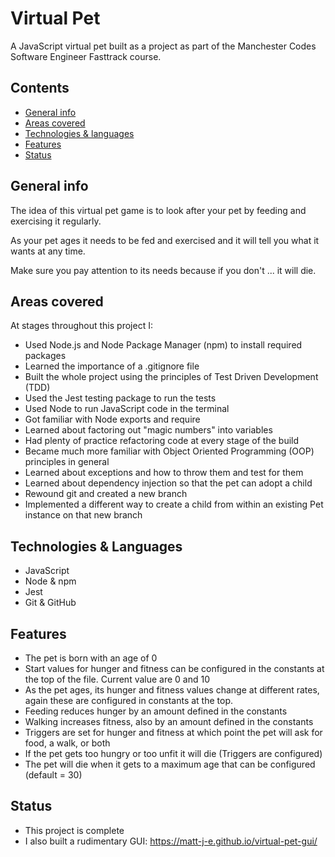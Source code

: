 # Virtual Pet

A JavaScript virtual pet built as a project as part of the Manchester Codes Software Engineer Fasttrack course.


## Contents
* [General info](#general-info)
* [Areas covered](#areas-covered)
* [Technologies & languages](#technologies-languages)
* [Features](#features)
* [Status](#status)

## General info

The idea of this virtual pet game is to look after your pet by feeding and exercising it regularly.

As your pet ages it needs to be fed and exercised and it will tell you what it wants at any time.

Make sure you pay attention to its needs because if you don't ... it will die.


## Areas covered

At stages throughout this project I:

* Used Node.js and Node Package Manager (npm) to install required packages
* Learned the importance of a .gitignore file
* Built the whole project using the principles of Test Driven Development (TDD)
* Used the Jest testing package to run the tests
* Used Node to run JavaScript code in the terminal 
* Got familiar with Node exports and require
* Learned about factoring out "magic numbers" into variables
* Had plenty of practice refactoring code at every stage of the build
* Became much more familiar with Object Oriented Programming (OOP) principles in general
* Learned about exceptions and how to throw them and test for them
* Learned about dependency injection so that the pet can adopt a child
* Rewound git and created a new branch
* Implemented a different way to create a child from within an existing Pet instance on that new branch


## Technologies & Languages

* JavaScript
* Node & npm
* Jest
* Git & GitHub


## Features

* The pet is born with an age of 0
* Start values for hunger and fitness can be configured in the constants at the top of the file. Current value are 0 and 10
* As the pet ages, its hunger and fitness values change at different rates, again these are configured in constants at the top.
* Feeding reduces hunger by an amount defined in the constants
* Walking increases fitness, also by an amount defined in the constants
* Triggers are set for hunger and fitness at which point the pet will ask for food, a walk, or both
* If the pet gets too hungry or too unfit it will die (Triggers are configured)
* The pet will die when it gets to a maximum age that can be configured (default = 30)


## Status
* This project is complete
* I also built a rudimentary GUI: https://matt-j-e.github.io/virtual-pet-gui/
